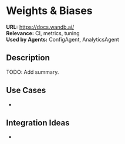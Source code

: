 # Weights & Biases

**URL:** https://docs.wandb.ai/  
**Relevance:** CI, metrics, tuning  
**Used by Agents:** ConfigAgent, AnalyticsAgent

## Description
TODO: Add summary.

## Use Cases
- 

## Integration Ideas
- 
